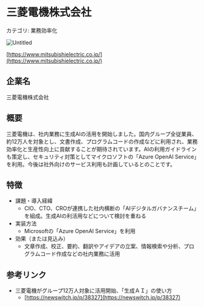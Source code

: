 # 三菱電機株式会社

カテゴリ: 業務効率化

![Untitled](%E4%B8%89%E8%8F%B1%E9%9B%BB%E6%A9%9F%E6%A0%AA%E5%BC%8F%E4%BC%9A%E7%A4%BE%203cea315ddaa545a2837d5046028ea5ce/Untitled.png)

[https://www.mitsubishielectric.co.jp/](https://www.mitsubishielectric.co.jp/)

## 企業名

三菱電機株式会社

## 概要

三菱電機は、社内業務に生成AIの活用を開始しました。国内グループ全従業員、約12万人を対象とし、文書作成、プログラムコードの作成などに利用され、業務効率化と生産性向上に貢献することが期待されています。AIの利用ガイドラインも策定し、セキュリティ対策としてマイクロソフトの「Azure OpenAI Service」を利用。今後は社外向けのサービス利用も計画しているとのことです。

## 特徴

- 課題・導入経緯
    - CIO、CTO、CROが連携した社内横断の「AIデジタルガバナンスチーム」を組成。生成AIの利活用などについて検討を重ねる
- 実装方法
    - Microsoftの「Azure OpenAI Service」を利用
- 効果（または見込み）
    - 文章作成、校正、要約、翻訳やアイデアの立案、情報検索や分析、プログラムコード作成などの社内業務に活用

## 参考リンク

- 三菱電機がグループ12万人対象に活用開始、「生成ＡＩ」の使い方
    - [https://newswitch.jp/p/38327](https://newswitch.jp/p/38327)